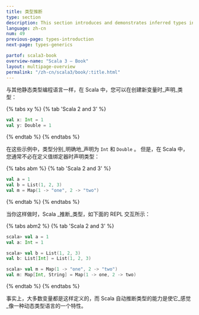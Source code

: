 ```yaml
---
title: 类型推断
type: section
description: This section introduces and demonstrates inferred types in Scala 3
language: zh-cn
num: 49
previous-page: types-introduction
next-page: types-generics

partof: scala3-book
overview-name: "Scala 3 — Book"
layout: multipage-overview
permalink: "/zh-cn/scala3/book/:title.html"
---
```



与其他静态类型编程语言一样，在 Scala 中，您可以在创建新变量时_声明_类型：

{% tabs xy %}
{% tab 'Scala 2 and 3' %}
```scala
val x: Int = 1
val y: Double = 1
```
{% endtab %}
{% endtabs %}

在这些示例中，类型分别_明确地_声明为 `Int` 和 `Double` 。
但是，在 Scala 中，您通常不必在定义值绑定器时声明类型：

{% tabs abm %}
{% tab 'Scala 2 and 3' %}
```scala
val a = 1
val b = List(1, 2, 3)
val m = Map(1 -> "one", 2 -> "two")
```
{% endtab %}
{% endtabs %}

当你这样做时，Scala _推断_类型，如下面的 REPL 交互所示：

{% tabs abm2 %}
{% tab 'Scala 2 and 3' %}
```scala
scala> val a = 1
val a: Int = 1

scala> val b = List(1, 2, 3)
val b: List[Int] = List(1, 2, 3)

scala> val m = Map(1 -> "one", 2 -> "two")
val m: Map[Int, String] = Map(1 -> one, 2 -> two)
```
{% endtab %}
{% endtabs %}

事实上，大多数变量都是这样定义的，而 Scala 自动推断类型的能力是使它_感觉_像一种动态类型语言的一个特性。
